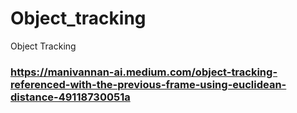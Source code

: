 # Object_tracking
Object Tracking


### https://manivannan-ai.medium.com/object-tracking-referenced-with-the-previous-frame-using-euclidean-distance-49118730051a
